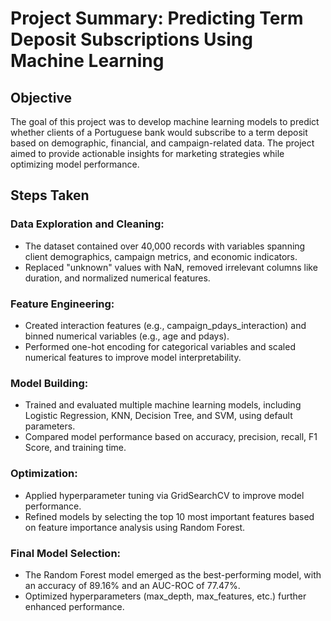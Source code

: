 # Project Summary: Predicting Term Deposit Subscriptions Using Machine Learning

## Objective
The goal of this project was to develop machine learning models to predict whether clients of a Portuguese bank would subscribe to a term deposit based on demographic, financial, and campaign-related data. The project aimed to provide actionable insights for marketing strategies while optimizing model performance.

## Steps Taken

### Data Exploration and Cleaning:

* The dataset contained over 40,000 records with variables spanning client demographics, campaign metrics, and economic indicators.
* Replaced "unknown" values with NaN, removed irrelevant columns like duration, and normalized numerical features.

### Feature Engineering:
* Created interaction features (e.g., campaign_pdays_interaction) and binned numerical variables (e.g., age and pdays).
* Performed one-hot encoding for categorical variables and scaled numerical features to improve model interpretability.

### Model Building:

* Trained and evaluated multiple machine learning models, including Logistic Regression, KNN, Decision Tree, and SVM, using default parameters.
* Compared model performance based on accuracy, precision, recall, F1 Score, and training time.

### Optimization:
* Applied hyperparameter tuning via GridSearchCV to improve model performance.
* Refined models by selecting the top 10 most important features based on feature importance analysis using Random Forest.

### Final Model Selection:

* The Random Forest model emerged as the best-performing model, with an accuracy of 89.16% and an AUC-ROC of 77.47%.
* Optimized hyperparameters (max_depth, max_features, etc.) further enhanced performance.
